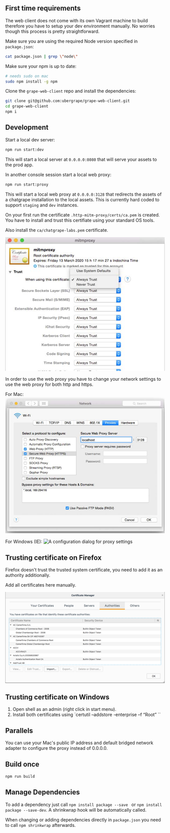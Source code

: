 ## First time requirements

The web client does not come with its own Vagrant machine to build therefore you have to setup your dev environment manually.
No worries though this process is pretty straightforward.

Make sure you are using the required Node version specified in `package.json`:

```bash
cat package.json | grep \"node\"
```

Make sure your npm is up to date:

```bash
# needs sudo on mac
sudo npm install -g npm
```

Clone the `grape-web-client` repo and install the dependencies:

```bash
git clone git@github.com:ubergrape/grape-web-client.git
cd grape-web-client
npm i
```

## Development

Start a local dev server:

```bash
npm run start:dev
```

This will start a local server at `0.0.0.0:8080` that will serve your assets to the prod app.

In another console session start a local web proxy:

```bash
npm run start:proxy
```

This will start a local web proxy at `0.0.0.0:3128` that redirects the assets of a chatgrape installation to the
local assets. This is currently hard coded to support `staging` and `dev` instances.

On your first run the certificate `.http-mitm-proxy/certs/ca.pem` is created. You have to
install and trust this certifiate using your standard OS tools.

Also install the `ca/chatgrape-labs.pem` certificate.

![A dialog showing current trust settings](./ca-trust.jpg)

In order to use the web proxy you have to change your network settings to use
the web proxy for both http and https.

For Mac:
![A configuration dialog for proxy settings](./proxy-mac.jpg)

For Windows (IE):
![A configuration dialog for proxy settings](./proxy-ie.jpg)

## Trusting certificate on Firefox

Firefox doesn't trust the trusted system certificate, you need to add it as an authority additionally.

Add all certificates here manually.

![Firefox authorities dialog](./authorities.png)

## Trusting certificate on Windows

1. Open shell as an admin (right click in start menu).
2. Install both certificates using `certutil –addstore -enterprise –f “Root” <pathtocertificatefile>``

## Parallels

You can use your Mac's public IP address and default bridged network adapter to configure the proxy instead of 0.0.0.0.

## Build once

```bash
npm run build
```

## Manage Dependencies

To add a dependency just call `npm install package --save ` or `npm install package --save-dev`.
A shrinkwrap hook will be automatically called.

When changing or adding dependencies directly in `package.json` you need to call `npm shrinkwrap` afterwards.
